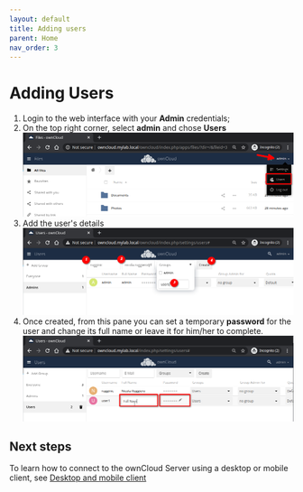```yaml
---
layout: default
title: Adding users
parent: Home
nav_order: 3
---
```

<!-- 3. As an administrator, how do I add a user account? -->
# Adding Users
1. Login to the web interface with your **Admin** credentials;
2. On the top right corner, select **admin** and chose **Users**
![Users](images/03_new-users-01.png)
3. Add the user's details
![Add users](images/03_new-users-02.png)
4. Once created, from this pane you can set a temporary **password** for the user and change its full name or leave it for him/her to complete.
![Change users details](images/03_new-users-03.png)

## Next steps
To learn how to connect to the ownCloud Server using a desktop or mobile client, see [Desktop and mobile client](04-desktop-mobile-connection.md)
